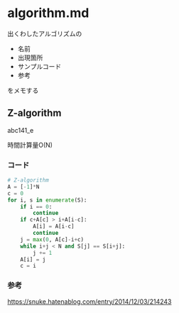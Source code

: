 # algorithm.md
出くわしたアルゴリズムの
- 名前
- 出現箇所
- サンプルコード
- 参考

をメモする

## Z-algorithm
abc141_e

時間計算量O(N)
### コード
```python
# Z-algorithm
A = [-1]*N
c = 0
for i, s in enumerate(S):
    if i == 0:
        continue
    if c+A[c] > i+A[i-c]:
        A[i] = A[i-c]
        continue
    j = max(0, A[c]-i+c)
    while i+j < N and S[j] == S[i+j]:
        j += 1
    A[i] = j
    c = i
```
### 参考
https://snuke.hatenablog.com/entry/2014/12/03/214243
